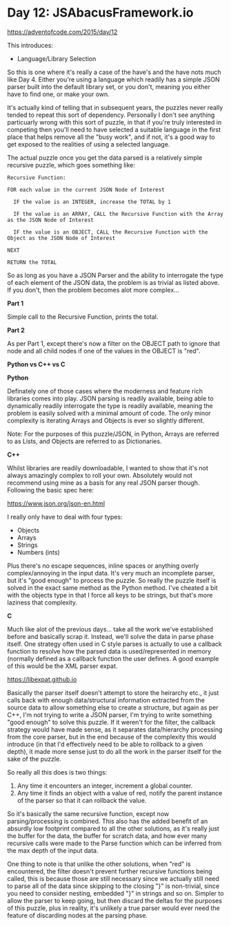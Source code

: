 # Day 12: JSAbacusFramework.io

https://adventofcode.com/2015/day/12

This introduces:
- Language/Library Selection

So this is one where it's really a case of the have's and the have nots much like Day 4.  Either you're using a language which readily has a simple JSON parser built into the default library set, or you don't, meaning you either have to find one, or make your own.

It's actually kind of telling that in subsequent years, the puzzles never really tended to repeat this sort of dependency.  Personally I don't see anything particuarly wrong with this sort of puzzle, in that if you're truly interested in competing then you'll need to have selected a suitable language in the first place that helps remove all the "busy work", and if not, it's a good way to get exposed to the realities of using a selected language.

The actual puzzle once you get the data parsed is a relatively simple recursive puzzle, which goes something like:

    Recursive Function:
  
    FOR each value in the current JSON Node of Interest
    
      IF the value is an INTEGER, increase the TOTAL by 1
      
      IF the value is an ARRAY, CALL the Recursive Function with the Array as the JSON Node of Interest
      
      IF the value is an OBJECT, CALL the Recursive Function with the Object as the JSON Node of Interest

    NEXT

    RETURN the TOTAL

So as long as you have a JSON Parser and the ability to interrogate the type of each element of the JSON data, the problem is as trivial as listed above.  If you don't, then the problem becomes alot more complex...

**Part 1**

Simple call to the Recursive Function, prints the total.

**Part 2**

As per Part 1, except there's now a filter on the OBJECT path to ignore that node and all child nodes if one of the values in the OBJECT is "red".

**Python vs C++ vs C**

**Python**

Definately one of those cases where the moderness and feature rich libraries comes into play.  JSON parsing is readily available, being able to dynamically readily interrogate the type is readily available, meaning the problem is easily solved with a minimal amount of code.  The only minor complexity is iterating Arrays and Objects is ever so slightly different.

Note: For the purposes of this puzzle/JSON, in Python, Arrays are referred to as Lists, and Objects are referred to as Dictionaries.

**C++**

Whilst libraries are readily downloadable, I wanted to show that it's not always amazingly complex to roll your own.  Absolutely would not recommend using mine as a basis for any real JSON parser though.  Following the basic spec here:

https://www.json.org/json-en.html

I really only have to deal with four types:
-   Objects
-   Arrays
-   Strings
-   Numbers (ints)

Plus there's no escape sequences, inline spaces or anything overly complex/annoying in the input data.  It's very much an incomplete parser, but it's "good enough" to process the puzzle.  So really the puzzle itself is solved in the exact same method as the Python method.  I've cheated a bit with the objects type in that I force all keys to be strings, but that's more laziness that complexity.

**C**

Much like alot of the previous days... take all the work we've established before and basically scrap it.  Instead, we'll solve the data in parse phase itself.  One strategy often used in C style parses is actually to use a callback function to resolve how the parsed data is used/represented in memory (normally defined as a callback function the user defines.  A good example of this would be the XML parser expat.

https://libexpat.github.io

Basically the parser itself doesn't attempt to store the heirarchy etc., it just calls back with enough data/structural information extracted from the source data to allow something else to create a structure, but again as per C++, I'm not trying to write a JSON parser, I'm trying to write something "good enough" to solve this puzzle.  If it weren't for the filter, the callback strategy would have made sense, as it separates data/hierarchy processing from the core parser, but in the end because of the complexity this would introduce (in that I'd effectively need to be able to rollback to a given depth), it made more sense just to do all the work in the parser itself for the sake of the puzzle.

So really all this does is two things:

1.  Any time it encounters an integer, increment a global counter.
2.  Any time it finds an object with a value of red, notify the parent instance of the parser so that it can rollback the value.

So it's basically the same recursive function, except now parsing/processing is combined.  This also has the added benefit of an absurdly low footprint compared to all the other solutions, as it's really just the buffer for the data, the buffer for scratch data, and how ever many recursive calls were made to the Parse function which can be inferred from the max depth of the input data.

One thing to note is that unlike the other solutions, when "red" is encountered, the filter doesn't prevent further recursive functions being called, this is because those are still necessary since we actually still need to parse all of the data since skipping to the closing "}" is non-trivial, since you need to consider nesting, embedded "}" in strings and so on.  Simpler to allow the parser to keep going, but then discard the deltas for the purposes of this puzzle, plus in reality, it's unlikely a true parser would ever need the feature of discarding nodes at the parsing phase.
